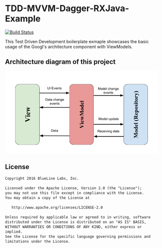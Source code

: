# TDD-MVVM-Dagger-RXJava-Example
[![Build Status](https://travis-ci.org/MedetZhakupov/TDD-MVVM-Example.svg?branch=master)](https://travis-ci.org/MedetZhakupov/TDD-MVVM-Example)

This Test Driven Development boilerplate exmaple showcases the basic usage of 
the Googl's architecture component with ViewModels.

## Architecture diagram of this project
![alt text](https://raw.githubusercontent.com/medetzhakupov/tdd-mvvm-example/master/architecture.png)

## License
```
Copyright 2016 BlueLine Labs, Inc.

Licensed under the Apache License, Version 2.0 (the "License");
you may not use this file except in compliance with the License.
You may obtain a copy of the License at

   http://www.apache.org/licenses/LICENSE-2.0

Unless required by applicable law or agreed to in writing, software
distributed under the License is distributed on an "AS IS" BASIS,
WITHOUT WARRANTIES OR CONDITIONS OF ANY KIND, either express or implied.
See the License for the specific language governing permissions and
limitations under the License.
